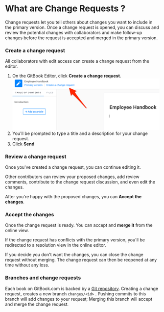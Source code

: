 # What are Change Requests ?

Change requests let you tell others about changes you want to include in the primary version. Once a change request is opened, you can discuss and review the potential changes with collaborators and make follow-up changes before the request is accepted and merged in the primary version.

### Create a change request

All collaborators with edit access can create a change request from the editor.

1. On the GitBook Editor, click **Create a change request**.![](/assets/editor-create-cr.png)
2. You'll be prompted to type a title and a description for your change request. 
3. Click **Send**

### Review a change request

Once you've created a change request, you can continue editing it.

Other contributors can review your proposed changes, add review comments, contribute to the change request discussion, and even edit the changes.

After you're happy with the proposed changes, you can **Accept the changes**.

### Accept the changes

Once the change request is ready. You can accept and **merge it** from the online view.

If the change request has conflicts with the primary version, you'll be redirected to a resolution view in the online editor. 

If you decide you don't want the changes, you can close the change request without merging. The change request can then be reopened at any time without any loss.

### Branches and change requests

Each book on GitBook.com is backed by a [Git repository](/books/how-can-i-use-git.md). Creating a change request, creates a new branch `changes/<id>` . Pushing commits to this branch will add changes to your request; Merging this branch will accept and merge the change request.

